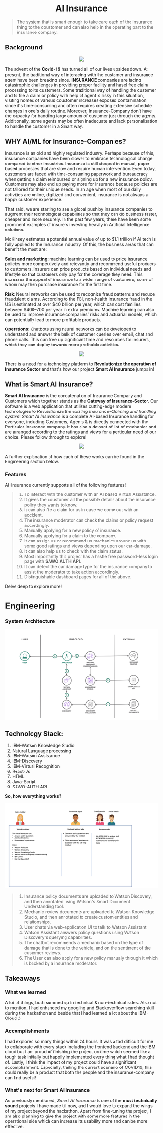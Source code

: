 <h1 align="center">AI Insurance</h1>
<p align="center">
</p>


> The system that is smart enough to take care each of the insurance thing to the coustomer and can also help in the operating part to the insurance company.

## Background
<p align="center">
  <img src="https://i.postimg.cc/x8nMJLWH/1.jpg" />
</p>


The advent of the 𝐂𝐨𝐯𝐢𝐝-𝟏𝟗 has turned all of our lives upsides down. At present, the traditional way of interactng with the customer and insurance agent have been breaking since, **INSURANCE** companies are facing catastrophic challenges in providing proper facility and hasel free claim processing to its customers. Some traditional way of handling the customer and to file a claim or policy with help of agent is risky in this situation, visiting homes of various coustomer increases exposed contamination since it's time-consuming and often requires creating extensive schedule changes in one's daily routine. Moreover, Insurance-Company don’t have the capacity for handling large amount of customer just through the agents. Additionally, some agents may be often inadequate and lack personalization to handle the customer in a Smart way. 

## WHY AI/ML for Insurance-Companies?


   
Insurance is an old and highly regulated industry. Perhaps because of this, insurance companies have been slower to embrace technological change compared to other industries. Insurance is still steeped in manual, paper-based processes that are slow and require human intervention. Even today, customers are faced with time-consuming paperwork and bureaucracy when getting a claim reimbursed or signing up for a new insurance policy. Customers may also end up paying more for insurance because policies are not tailored for their unique needs. In an age when most of our daily activities are online, digitized and convenient, insurance is not always a happy customer experience.

That said, we are starting to see a global push by insurance companies to augment their technological capabilities so that they can do business faster, cheaper and more securely. In the past few years, there have been some prominent examples of insurers investing heavily in Artificial Intelligence solutions.

McKinsey estimates a potential annual value of up to $1.1 trillion if AI tech is fully applied to the Insurance industry. Of this, the business areas that can benefit the most are:

**Sales and marketing**: machine learning can be used to price insurance policies more competitively and relevantly and recommend useful products to customers. Insurers can price products based on individual needs and lifestyle so that customers only pay for the coverage they need. This increases the appeal of insurance to a wider range of customers, some of whom may then purchase insurance for the first time.

**Risk**: Neural networks can be used to recognize fraud patterns and reduce fraudulent claims. According to the FBI, non-health insurance fraud in the US is estimated at over $40 billion per year, which can cost families between $400–700 per year in extra premiums. Machine learning can also be used to improve insurance companies’ risks and actuarial models, which can potentially lead to more profitable products.

**Operations**: Chatbots using neural networks can be developed to understand and answer the bulk of customer queries over email, chat and phone calls. This can free up significant time and resources for insurers, which they can deploy towards more profitable activities.

<p align="center">
  <img src="https://i.postimg.cc/SKmnGmZF/insure.png" />
</p>

There is a need for a technology platform to **Revolutionize the operation of Insurance Sector** and that's how our project **Smart AI Insurance** jumps in!
## What is Smart AI Insurance?


**Smart AI Insurance** is the concatenation of Insurance Company and Customers which together stands as the **Gateway of Insurance-Sector**. Our software is a web application that utilizes cutting-edge modern technologies to *Revolutionize the existing Insurance-Claiming and handling system*! *Smart AI Insurance* is a complete AI-based Insurance handling for everyone, including Customers, Agents & is directly connected with the Perticular Insurance company. It has also a dataset of list of mechanics and are arranged according to the ratings and views for a perticular need of our choice. Please follow through to explore! 



<p align="center">
  <img src="https://github.com/Ayanghosh-agno/AI_Insurance/blob/main/images/whole.gif" />
</p>

A further explanation of how each of these works can be found in the Engineering section below.

### Features 

AI-Insurance currently supports all of the following features!

> 1. To interact with the customer with an AI based Virtual Assistance.
> 2. It gives the coustomer all the possible details about the insurance policy they wants to know.
> 3. It can also file a claim for us in case we come out with an accident.
> 4. The insurance moderator can check the claims or policy request accordingly.
> 5. Manually applying for a new policy of insurance.
> 6. Manually applying for a claim to the company.
> 7. It can assign us or recommend us mechanics around us with some good ratings and views depending upon our car-damage.
> 8. It can also help us to check with the claim status.
> 9. Most importantly this project has a hastle free password-less login page with **SAWO AUTH API**.
> 10. It can detect the car damage type for the insurance company to assist the moderator to take action accordingly.
> 11. Distinguishable dashboard pages for all of the above.

Delve deep to explore more!


# Engineering

### System Architecture
![sys-arch](https://github.com/Ayanghosh-agno/AI_Insurance/blob/main/images/architecture.png)

## Technology Stack:
  1) IBM-Watson Knowledge Studio
  2) Natural Language processing
  3) IBM-Watson Assistance
  4) IBM-Discovery
  5) IBM-Virtual Recognition
  6) React-Js
  7) HTML
  8) Java-Script
  9) SAWO-AUTH API

**So, how everything works?**

<p align="center">
  <img src="https://github.com/Ayanghosh-agno/AI_Insurance/blob/main/images/persona.png" />
</p>

> 1. Insurance policy documents are uploaded to Watson Discovery, and then annotated using Watson's Smart Document Understanding tool.
> 2. Mechanic review documents are uploaded to Watson Knowledge Studio, and then annotated to create custom entities and relationships.
> 3. User chats via web-application UI to talk to Watson Assistant.
> 4. Watson Assistant answers policy questions using Watson Discovery's querying capabilities.
> 5. The chatbot recommends a mechanic based on the type of damage that is done to the vehicle, and on the sentiment of the customer reviews.
> 6. The User can also apply for a new policy manualy through it which is backed by a insurance moderator.

## Takeaways 


### What we learned
A lot of things, both summed up in technical & non-technical sides. Also not to mention, I had enhanced my googling and Stackoverflow searching skill during the hackathon and beside that I had learned a lot about the IBM-Cloud :)


### Accomplishments
I had explored so many things within 24 hours. It was a tad difficult for me to collaborate with every stack including the frontend backend and the IBM cloud but I am proud of finishing the project on time which seemed like a tough task initially but happily implemented every thing what I had thought of. Lastly, I think the impact of my project could have a significant accomplishment. Especially, trailing the current scenario of COVID19, this could really be a product that both the people and the insurance-company can find useful!

### What's next for Smart AI Insurance
As previously mentioned, *Smart AI Insurance* is one of the **most technically sound** projects I have made till now, and I would love to expand the wings of my project beyond the hackathon. Apart from fine-tuning the project, I am also planning to give the project with some more features in the operational side which can increase its usability more and can be more effective. 
